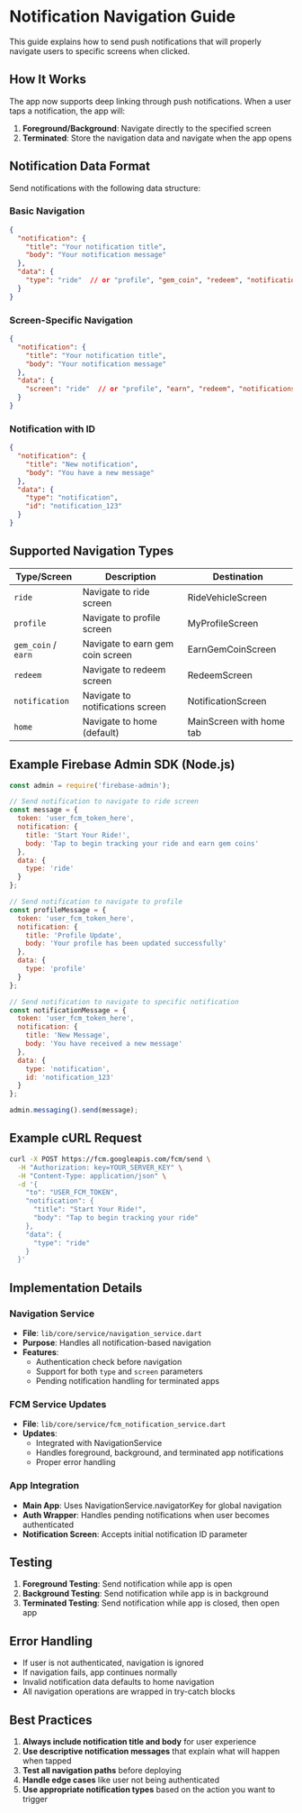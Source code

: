 # Notification Navigation Guide

This guide explains how to send push notifications that will properly navigate users to specific screens when clicked.

## How It Works

The app now supports deep linking through push notifications. When a user taps a notification, the app will:

1. **Foreground/Background**: Navigate directly to the specified screen
2. **Terminated**: Store the navigation data and navigate when the app opens

## Notification Data Format

Send notifications with the following data structure:

### Basic Navigation
```json
{
  "notification": {
    "title": "Your notification title",
    "body": "Your notification message"
  },
  "data": {
    "type": "ride"  // or "profile", "gem_coin", "redeem", "notification", "home"
  }
}
```

### Screen-Specific Navigation
```json
{
  "notification": {
    "title": "Your notification title", 
    "body": "Your notification message"
  },
  "data": {
    "screen": "ride"  // or "profile", "earn", "redeem", "notifications", "home"
  }
}
```

### Notification with ID
```json
{
  "notification": {
    "title": "New notification",
    "body": "You have a new message"
  },
  "data": {
    "type": "notification",
    "id": "notification_123"
  }
}
```

## Supported Navigation Types

| Type/Screen | Description | Destination |
|-------------|-------------|-------------|
| `ride` | Navigate to ride screen | RideVehicleScreen |
| `profile` | Navigate to profile screen | MyProfileScreen |
| `gem_coin` / `earn` | Navigate to earn gem coin screen | EarnGemCoinScreen |
| `redeem` | Navigate to redeem screen | RedeemScreen |
| `notification` | Navigate to notifications screen | NotificationScreen |
| `home` | Navigate to home (default) | MainScreen with home tab |

## Example Firebase Admin SDK (Node.js)

```javascript
const admin = require('firebase-admin');

// Send notification to navigate to ride screen
const message = {
  token: 'user_fcm_token_here',
  notification: {
    title: 'Start Your Ride!',
    body: 'Tap to begin tracking your ride and earn gem coins'
  },
  data: {
    type: 'ride'
  }
};

// Send notification to navigate to profile
const profileMessage = {
  token: 'user_fcm_token_here',
  notification: {
    title: 'Profile Update',
    body: 'Your profile has been updated successfully'
  },
  data: {
    type: 'profile'
  }
};

// Send notification to navigate to specific notification
const notificationMessage = {
  token: 'user_fcm_token_here',
  notification: {
    title: 'New Message',
    body: 'You have received a new message'
  },
  data: {
    type: 'notification',
    id: 'notification_123'
  }
};

admin.messaging().send(message);
```

## Example cURL Request

```bash
curl -X POST https://fcm.googleapis.com/fcm/send \
  -H "Authorization: key=YOUR_SERVER_KEY" \
  -H "Content-Type: application/json" \
  -d '{
    "to": "USER_FCM_TOKEN",
    "notification": {
      "title": "Start Your Ride!",
      "body": "Tap to begin tracking your ride"
    },
    "data": {
      "type": "ride"
    }
  }'
```

## Implementation Details

### Navigation Service
- **File**: `lib/core/service/navigation_service.dart`
- **Purpose**: Handles all notification-based navigation
- **Features**: 
  - Authentication check before navigation
  - Support for both `type` and `screen` parameters
  - Pending notification handling for terminated apps

### FCM Service Updates
- **File**: `lib/core/service/fcm_notification_service.dart`
- **Updates**:
  - Integrated with NavigationService
  - Handles foreground, background, and terminated app notifications
  - Proper error handling

### App Integration
- **Main App**: Uses NavigationService.navigatorKey for global navigation
- **Auth Wrapper**: Handles pending notifications when user becomes authenticated
- **Notification Screen**: Accepts initial notification ID parameter

## Testing

1. **Foreground Testing**: Send notification while app is open
2. **Background Testing**: Send notification while app is in background
3. **Terminated Testing**: Send notification while app is closed, then open app

## Error Handling

- If user is not authenticated, navigation is ignored
- If navigation fails, app continues normally
- Invalid notification data defaults to home navigation
- All navigation operations are wrapped in try-catch blocks

## Best Practices

1. **Always include notification title and body** for user experience
2. **Use descriptive notification messages** that explain what will happen when tapped
3. **Test all navigation paths** before deploying
4. **Handle edge cases** like user not being authenticated
5. **Use appropriate notification types** based on the action you want to trigger
